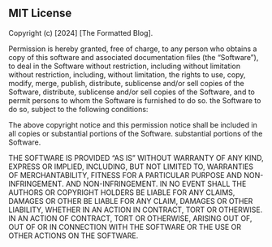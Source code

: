 ## MIT License

Copyright (c) [2024] [The Formatted Blog].

Permission is hereby granted, free of charge, to any person who obtains a copy
of this software and associated documentation files (the “Software”), to deal in the Software without restriction, including without limitation
without restriction, including, without limitation, the rights to use, copy, modify, merge, publish, distribute, sublicense and/or sell copies of the Software,
distribute, sublicense and/or sell copies of the Software, and to permit persons to whom the Software is furnished to do so.
the Software to do so, subject to the following conditions:

The above copyright notice and this permission notice shall be included in all copies or substantial portions of the Software.
substantial portions of the Software.

THE SOFTWARE IS PROVIDED “AS IS” WITHOUT WARRANTY OF ANY KIND, EXPRESS OR IMPLIED,
INCLUDING, BUT NOT LIMITED TO, WARRANTIES OF MERCHANTABILITY, FITNESS FOR A PARTICULAR PURPOSE AND NON-INFRINGEMENT.
AND NON-INFRINGEMENT. IN NO EVENT SHALL THE AUTHORS OR COPYRIGHT HOLDERS BE LIABLE FOR ANY CLAIMS, DAMAGES OR OTHER
BE LIABLE FOR ANY CLAIM, DAMAGES OR OTHER LIABILITY, WHETHER IN AN ACTION IN CONTRACT, TORT OR OTHERWISE.
IN AN ACTION OF CONTRACT, TORT OR OTHERWISE, ARISING OUT OF, OUT OF OR IN CONNECTION WITH THE SOFTWARE
OR THE USE OR OTHER ACTIONS ON THE SOFTWARE.
